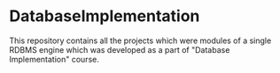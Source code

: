 DatabaseImplementation
======================

This repository contains all the projects which were modules of a single RDBMS engine which was developed as a part of "Database Implementation" course.
